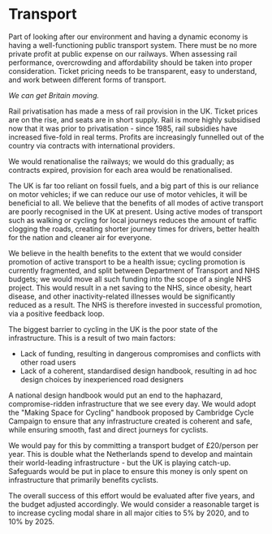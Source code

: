 Transport
=========

Part of looking after our environment and having a dynamic economy is 
having a well-functioning public transport system. There must be no more 
private profit at public expense on our railways. When assessing rail 
performance, overcrowding and affordability should be taken into proper 
consideration. Ticket pricing needs to be transparent, easy to 
understand, and work between different forms of transport.

*We can get Britain moving.*

Rail privatisation has made a mess of rail provision in the UK. Ticket 
prices are on the rise, and seats are in short supply. Rail is more 
highly subsidised now that it was prior to privatisation - since 1985, 
rail subsidies have increased five-fold in real terms. Profits are 
increasingly funnelled out of the country via contracts with 
international providers.  

We would renationalise the railways; we would do this gradually; as 
contracts expired, provision for each area would be renationalised. 

The UK is far too reliant on fossil fuels, and a big part of this is our 
reliance on motor vehicles; if we can reduce our use of motor vehicles, 
it will be beneficial to all. We believe that the benefits of all modes 
of active transport are poorly recognised in the UK at present. Using 
active modes of transport such as walking or cycling for local journeys 
reduces the amount of traffic clogging the roads, creating shorter 
journey times for drivers, better health for the nation and cleaner air 
for everyone. 

We believe in the health benefits to the extent that we would consider 
promotion of active transport to be a health issue; cycling promotion is 
currently fragmented, and split between Department of Transport and NHS 
budgets; we would move all such funding into the scope of a single NHS 
project. This would result in a net saving to the NHS, since obesity, 
heart disease, and other inactivity-related illnesses would be 
significantly reduced as a result. The NHS is therefore invested in 
successful promotion, via a positive feedback loop. 

The biggest barrier to cycling in the UK is the poor state of the 
infrastructure. This is a result of two main factors: 

* Lack of funding, resulting in dangerous compromises and conflicts 
    with other road users
* Lack of a coherent, standardised design handbook, resulting in ad 
    hoc design choices by inexperienced road designers
    
A national design handbook would put an end to the haphazard, 
compromise-ridden infrastructure that we see every day. We would adopt 
the "Making Space for Cycling" handbook proposed by Cambridge Cycle 
Campaign to ensure that any infrastructure created is coherent and safe, 
while ensuring smooth, fast and direct journeys for cyclists. 

We would pay for this by committing a transport budget of £20/person per 
year. This is double what the Netherlands spend to develop and maintain 
their world-leading infrastructure - but the UK is playing catch-up. 
Safeguards would be put in place to ensure this money is only spent on 
infrastructure that primarily benefits cyclists. 

The overall success of this effort would be evaluated after five years, 
and the budget adjusted accordingly. We would consider a reasonable 
target is to increase cycling modal share in all major cities to 5% by 
2020, and to 10% by 2025.

